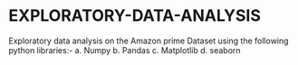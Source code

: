# EXPLORATORY-DATA-ANALYSIS

Exploratory data analysis on the Amazon prime Dataset using the following python libraries:-
a. Numpy
b. Pandas
c. Matplotlib
d. seaborn
